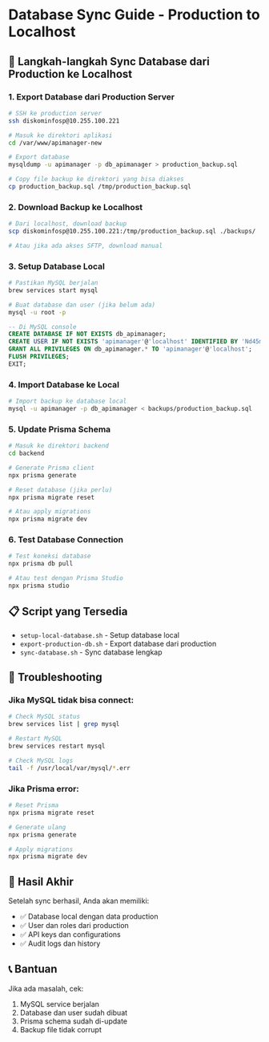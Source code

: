 # Database Sync Guide - Production to Localhost

## 🚀 **Langkah-langkah Sync Database dari Production ke Localhost**

### **1. Export Database dari Production Server**

```bash
# SSH ke production server
ssh diskominfosp@10.255.100.221

# Masuk ke direktori aplikasi
cd /var/www/apimanager-new

# Export database
mysqldump -u apimanager -p db_apimanager > production_backup.sql

# Copy file backup ke direktori yang bisa diakses
cp production_backup.sql /tmp/production_backup.sql
```

### **2. Download Backup ke Localhost**

```bash
# Dari localhost, download backup
scp diskominfosp@10.255.100.221:/tmp/production_backup.sql ./backups/

# Atau jika ada akses SFTP, download manual
```

### **3. Setup Database Local**

```bash
# Pastikan MySQL berjalan
brew services start mysql

# Buat database dan user (jika belum ada)
mysql -u root -p
```

```sql
-- Di MySQL console
CREATE DATABASE IF NOT EXISTS db_apimanager;
CREATE USER IF NOT EXISTS 'apimanager'@'localhost' IDENTIFIED BY 'Nd45mulh0!';
GRANT ALL PRIVILEGES ON db_apimanager.* TO 'apimanager'@'localhost';
FLUSH PRIVILEGES;
EXIT;
```

### **4. Import Database ke Local**

```bash
# Import backup ke database local
mysql -u apimanager -p db_apimanager < backups/production_backup.sql
```

### **5. Update Prisma Schema**

```bash
# Masuk ke direktori backend
cd backend

# Generate Prisma client
npx prisma generate

# Reset database (jika perlu)
npx prisma migrate reset

# Atau apply migrations
npx prisma migrate dev
```

### **6. Test Database Connection**

```bash
# Test koneksi database
npx prisma db pull

# Atau test dengan Prisma Studio
npx prisma studio
```

## 📋 **Script yang Tersedia**

- `setup-local-database.sh` - Setup database local
- `export-production-db.sh` - Export database dari production
- `sync-database.sh` - Sync database lengkap

## 🔧 **Troubleshooting**

### **Jika MySQL tidak bisa connect:**
```bash
# Check MySQL status
brew services list | grep mysql

# Restart MySQL
brew services restart mysql

# Check MySQL logs
tail -f /usr/local/var/mysql/*.err
```

### **Jika Prisma error:**
```bash
# Reset Prisma
npx prisma migrate reset

# Generate ulang
npx prisma generate

# Apply migrations
npx prisma migrate dev
```

## 🎯 **Hasil Akhir**

Setelah sync berhasil, Anda akan memiliki:
- ✅ Database local dengan data production
- ✅ User dan roles dari production
- ✅ API keys dan configurations
- ✅ Audit logs dan history

## 📞 **Bantuan**

Jika ada masalah, cek:
1. MySQL service berjalan
2. Database dan user sudah dibuat
3. Prisma schema sudah di-update
4. Backup file tidak corrupt
